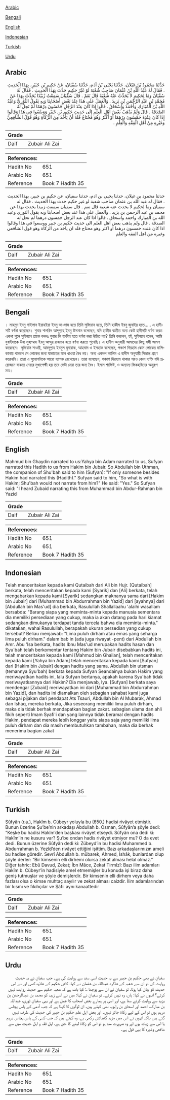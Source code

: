 [Arabic](#arabic)

[Bengali](#bengali)

[English](#english)

[Indonesian](#indonesian)

[Turkish](#turkish)

[Urdu](#urdu)

## Arabic


<div dir="rtl" lang="ar" style={{fontSize:'larger',backgroundColor:'#f8f9fa',padding:20}}>
حَدَّثَنَا مَحْمُودُ بْنُ غَيْلاَنَ، حَدَّثَنَا يَحْيَى بْنُ آدَمَ، حَدَّثَنَا سُفْيَانُ، عَنْ حَكِيمِ بْنِ جُبَيْرٍ، بِهَذَا الْحَدِيثِ ‏.‏ فَقَالَ لَهُ عَبْدُ اللَّهِ بْنُ عُثْمَانَ صَاحِبُ شُعْبَةَ لَوْ غَيْرُ حَكِيمٍ حَدَّثَ بِهَذَا الْحَدِيثِ ‏.‏ فَقَالَ لَهُ سُفْيَانُ وَمَا لِحَكِيمٍ لاَ يُحَدِّثُ عَنْهُ شُعْبَةُ قَالَ نَعَمْ ‏.‏ قَالَ سُفْيَانُ سَمِعْتُ زُبَيْدًا يُحَدِّثُ بِهَذَا عَنْ مُحَمَّدِ بْنِ عَبْدِ الرَّحْمَنِ بْنِ يَزِيدَ ‏.‏ وَالْعَمَلُ عَلَى هَذَا عِنْدَ بَعْضِ أَصْحَابِنَا وَبِهِ يَقُولُ الثَّوْرِيُّ وَعَبْدُ اللَّهِ بْنُ الْمُبَارَكِ وَأَحْمَدُ وَإِسْحَاقُ ‏.‏ قَالُوا إِذَا كَانَ عِنْدَ الرَّجُلِ خَمْسُونَ دِرْهَمًا لَمْ تَحِلَّ لَهُ الصَّدَقَةُ ‏.‏ قَالَ وَلَمْ يَذْهَبْ بَعْضُ أَهْلِ الْعِلْمِ إِلَى حَدِيثِ حَكِيمِ بْنِ جُبَيْرٍ وَوَسَّعُوا فِي هَذَا وَقَالُوا إِذَا كَانَ عِنْدَهُ خَمْسُونَ دِرْهَمًا أَوْ أَكْثَرُ وَهُوَ مُحْتَاجٌ فَلَهُ أَنْ يَأْخُذَ مِنَ الزَّكَاةِ وَهُوَ قَوْلُ الشَّافِعِيِّ وَغَيْرِهِ مِنْ أَهْلِ الْفِقْهِ وَالْعِلْمِ ‏.‏
</div>
<div style={{backgroundColor:'#f8f9fa',padding:20, marginBottom: 10}}><table> <thead> <tr> <th>Grade</th> <th></th> </tr> </thead> <tbody> <tr><td>Daif</td><td>Zubair Ali Zai</td></tr></tbody></table><table> <thead> <tr> <th>References:</th> <th></th> </tr> </thead> <tbody><tr><td>Hadith No</td><td>651</td></tr><tr><td>Arabic No</td><td>651</td></tr><tr><td>Reference</td><td>Book 7 Hadith 35</td></tr></tbody></table></div>


<div dir="rtl" lang="ar" style={{fontSize:'larger',backgroundColor:'#f8f9fa',padding:20}}>
حدثنا محمود بن غيلان، حدثنا يحيى بن ادم، حدثنا سفيان، عن حكيم بن جبير، بهذا الحديث . فقال له عبد الله بن عثمان صاحب شعبة لو غير حكيم حدث بهذا الحديث . فقال له سفيان وما لحكيم لا يحدث عنه شعبة قال نعم . قال سفيان سمعت زبيدا يحدث بهذا عن محمد بن عبد الرحمن بن يزيد . والعمل على هذا عند بعض اصحابنا وبه يقول الثوري وعبد الله بن المبارك واحمد واسحاق . قالوا اذا كان عند الرجل خمسون درهما لم تحل له الصدقة . قال ولم يذهب بعض اهل العلم الى حديث حكيم بن جبير ووسعوا في هذا وقالوا اذا كان عنده خمسون درهما او اكثر وهو محتاج فله ان ياخذ من الزكاة وهو قول الشافعي وغيره من اهل الفقه والعلم
</div>
<div style={{backgroundColor:'#f8f9fa',padding:20, marginBottom: 10}}><table> <thead> <tr> <th>Grade</th> <th></th> </tr> </thead> <tbody> <tr><td>Daif</td><td>Zubair Ali Zai</td></tr></tbody></table><table> <thead> <tr> <th>References:</th> <th></th> </tr> </thead> <tbody><tr><td>Hadith No</td><td>651</td></tr><tr><td>Arabic No</td><td>651</td></tr><tr><td>Reference</td><td>Book 7 Hadith 35</td></tr></tbody></table></div>

## Bengali


<div dir="ltr" lang="bn" style={{fontSize:'larger',backgroundColor:'#f8f9fa',padding:20}}>
। মাহমূদ ইবনু গাইলান ইয়াহইয়া ইবনু আ-দাম হতে তিনি সুফিয়ান হতে, তিনি হাকীম ইবনু জুবাইর হতে..... এ হাদীসটি বর্ণনা করেছেন। শুবার শাগরিদ আব্দুল্লাহ ইবনু উসমান বলেছেন, যদি হাকীম ব্যতীত অন্য কেউ হাদীসটি বর্ণনা করত একথা শুনে সুফিয়ান তাকে বললঃ শুবার কি হাকীম হতে বর্ণনা করা উচিত নয়? তিনি বললেন, হ্যাঁ, সুফিয়ান বলেন, আমি যুবাইদাকে উহা মুহাম্মাদ ইবনু আব্দুর রাহমান হতে বর্ণনা করতে শুনেছি। এ হাদীস অনুযায়ী আমাদের কিছু সঙ্গী আমল করেছেন। সুফিয়ান সাওরী, আবদুল্লাহ ইবনুল মুবারাক, আহমাদ ও ইসহাক বলেছেন, পঞ্চাশ দিরহাম কোন লোকের মালিকানায় থাকলে সে লোকের জন্য যাকাতের মাল খাওয়া বৈধ নয়। অন্য একদল আলিম এ হাদীস অনুযায়ী সিদ্ধান্ত গ্রহণ করেননি। তারা এ সুযোগটাকে আরো ব্যাপক রেখেছেন। তারা বলেছেন, পঞ্চাশ দিরহাম থাকার পরও কোন ব্যক্তি যদি প্রয়োজনে যাকাত নেয়ার মুখাপেক্ষী হয় তবে সেটা নেয়া তার জন্য বৈধ। ইমাম শাফিঈ, ও অন্যান্য ফিকহবিদের অনুরূপ মত।
</div>
<div style={{backgroundColor:'#f8f9fa',padding:20, marginBottom: 10}}><table> <thead> <tr> <th>Grade</th> <th></th> </tr> </thead> <tbody> <tr><td>Daif</td><td>Zubair Ali Zai</td></tr></tbody></table><table> <thead> <tr> <th>References:</th> <th></th> </tr> </thead> <tbody><tr><td>Hadith No</td><td>651</td></tr><tr><td>Arabic No</td><td>651</td></tr><tr><td>Reference</td><td>Book 7 Hadith 35</td></tr></tbody></table></div>

## English


<div dir="ltr" lang="en" style={{fontSize:'larger',backgroundColor:'#f8f9fa',padding:20}}>
Mahmud bin Ghaydin narrated to us:Yahya bin Adam narrated to us, Sufyan narrated this Hadith to us from Hakim bin Jubair. So Abdullah bin Uthman, the companion of Shu'bah said to him (Sufyan): "If only someone besides Hakim had narrated this (Hadith)." Sufyan said to him, "So what is with Hakim; Shu'bah would not narrate from him?" He said: "Yes." So Sufyan said: "I heard Zubaid narrating this from Muhammad bin Abdur-Rahman bin Yazid
</div>
<div style={{backgroundColor:'#f8f9fa',padding:20, marginBottom: 10}}><table> <thead> <tr> <th>Grade</th> <th></th> </tr> </thead> <tbody> <tr><td>Daif</td><td>Zubair Ali Zai</td></tr></tbody></table><table> <thead> <tr> <th>References:</th> <th></th> </tr> </thead> <tbody><tr><td>Hadith No</td><td>651</td></tr><tr><td>Arabic No</td><td>651</td></tr><tr><td>Reference</td><td>Book 7 Hadith 35</td></tr></tbody></table></div>

## Indonesian


<div dir="ltr" lang="id" style={{fontSize:'larger',backgroundColor:'#f8f9fa',padding:20}}>
Telah menceritakan kepada kami Qutaibah dari Ali bin Hujr. [Qutaibah] berkata, telah menceritakan kepada kami [Syarik] dan [Ali] berkata, telah mengabarkan kepada kami [Syarik] sedangkan maknanya sama dari [Hakim bin Jubair] dari [Muhammad bin Abdurrahman bin Yazid] dari [ayahnya] dari [Abdullah bin Mas'ud] dia berkata, Rasulullah Shallallaahu 'alaihi wasallam bersabda: "Barang siapa yang meminta-minta kepada manusia sementara dia memiliki persediaan yang cukup, maka ia akan datang pada hari kiamat sedangkan dimukanya terdapat tanda tercela bahwa dia meminta-minta." dikatakan, wahai Rasulullah, berapakah ukuran persedian yang cukup tersebut? Beliau menjawab: "Lima puluh dirham atau emas yang seharga lima puluh dirham." dalam bab in (ada juga riwayat -pent) dari Abdullah bin Amr. Abu 'Isa berkata, hadits Ibnu Mas'ud merupakan hadits hasan dan Syu'bah telah berkomentar tentang Hakim bin Jubair disebabkan hadits ini, telah menceritakan kepada kami [Mahmud bin Ghailan], telah menceritakan kepada kami [Yahya bin Adam] telah menceritakan kepada kami [Sufyan] dari [Hakim bin Jubair] dengan hadits yang sama. Abdullah bin utsman (temannya Syu'bah) berkata kepada Sufyan Seandainya bukan Hakim yang meriwayatkan hadits ini, lalu Sufyan bertanya, apakah karena Syu'bah tidak meriwayatkannya dari Hakim? Dia menjawab, Iya. [Sufyan] berkata saya mendengar [Zubaid] meriwayatkan ini dari [Muhammad bin Abdurrahman bin Yazid], dan hadits ini diamalkan oleh sebagian sahabat kami juga sebagai pijakan dari pendapat Ats Tsauri, Abdullah bin Al Mubarak, Ahmad dan Ishaq, mereka berkata, Jika seseorang memiliki lima puluh dirham, maka dia tidak berhak mendapatkan bagian zakat. sebagian ulama dan ahli fikih seperti Imam Syafi'i dan yang lainnya tidak beramal dengan hadits Hakim, pendapat mereka lebih longgar yaitu siapa saja yang memiliki lima puluh dirham dan dia masih membutuhkan tambahan, maka dia berhak menerima bagian zakat
</div>
<div style={{backgroundColor:'#f8f9fa',padding:20, marginBottom: 10}}><table> <thead> <tr> <th>Grade</th> <th></th> </tr> </thead> <tbody> <tr><td>Daif</td><td>Zubair Ali Zai</td></tr></tbody></table><table> <thead> <tr> <th>References:</th> <th></th> </tr> </thead> <tbody><tr><td>Hadith No</td><td>651</td></tr><tr><td>Arabic No</td><td>651</td></tr><tr><td>Reference</td><td>Book 7 Hadith 35</td></tr></tbody></table></div>

## Turkish


<div dir="ltr" lang="tr" style={{fontSize:'larger',backgroundColor:'#f8f9fa',padding:20}}>
Sûfyân (r.a.), Hakîm b. Cübeyr yoluyla bu (650.) hadisi rivâyet etmiştir. Bunun üzerine Şu’be’nin arkadaşı Abdullah b. Osman, Sûfyân’a şöyle dedi: “Keşke bu hadisi Hakîm’den başkası rivâyet etseydi. Sûfyân ona dedi ki: Hakîm’in ne kusuru var? Şu’be ondan hadis rivâyet etmiyor mu? O da evet dedi. Bunun üzerine Sûfyân dedi ki: Zübeyd’in bu hadisi Muhammed b. Abdurrahman b. Yezîd’den rivâyet ettiğini işittim. Bazı arkadaşlarımızın ameli bu hadise göredir. Sevrî Abdullah b. mübarek, Ahmed, İshâk, bunlardan olup şöyle derler: “Bir kimsenin elli dirhemi olursa zekat alması helal olmaz.” Diğer tahric: Ebû Davud, Zekat; İbn Mâce, Zekat Tirmîzî: Bazı ilim adamları Hakîm b. Cübeyr’in hadisiyle amel etmemişler bu konuda işi biraz daha geniş tutmuşlar ve şöyle demişlerdir. Bir kimsenin elli dirhem veya daha fazlası olsa o kimse muhtaç sayılır ve zekat alması caizdir. İlim adamlarından bir kısmı ve fıkıhçılar ve Şâfii aynı kanaattedir
</div>
<div style={{backgroundColor:'#f8f9fa',padding:20, marginBottom: 10}}><table> <thead> <tr> <th>Grade</th> <th></th> </tr> </thead> <tbody> <tr><td>Daif</td><td>Zubair Ali Zai</td></tr></tbody></table><table> <thead> <tr> <th>References:</th> <th></th> </tr> </thead> <tbody><tr><td>Hadith No</td><td>651</td></tr><tr><td>Arabic No</td><td>651</td></tr><tr><td>Reference</td><td>Book 7 Hadith 35</td></tr></tbody></table></div>

## Urdu


<div dir="rtl" lang="ur" style={{fontSize:'larger',backgroundColor:'#f8f9fa',padding:20}}>
سفیان نے بھی حکیم بن جبیر سے یہ حدیث اسی سند سے روایت کی ہے۔ جب سفیان نے یہ حدیث روایت کی تو ان سے شعبہ کے شاگرد عبداللہ بن عثمان نے کہا: کاش حکیم کے علاوہ کسی اور نے اس حدیث کو بیان کیا ہوتا، تو سفیان نے ان سے پوچھا ـ: کیا بات ہے کہ شعبہ حکیم سے حدیث روایت نہیں کرتے؟ انہوں نے کہا: ہاں، وہ نہیں کرتے۔ تو سفیان نے کہا: میں نے اسے زبید کو محمد بن عبدالرحمٰن بن یزید سے روایت کرتے سنا ہے، اور اسی پر ہمارے بعض اصحاب کا عمل ہے اور یہی سفیان ثوری، عبداللہ بن مبارک، احمد اور اسحاق بن راہویہ بھی کہتے ہیں، ان لوگوں کا کہنا ہے کہ جب آدمی کے پاس پچاس درہم ہوں تو اس کے لیے زکاۃ جائز نہیں۔ اور بعض اہل علم حکیم بن جبیر کی حدیث کی طرف نہیں گئے ہیں بلکہ انہوں نے اس میں مزید گنجائش رکھی ہے، وہ کہتے ہیں کہ جب کسی کے پاس پچاس درہم یا اس سے زیادہ ہوں اور وہ ضرورت مند ہو تو اس کو زکاۃ لینے کا حق ہے، اہل فقہ و اہل حدیث میں سے شافعی وغیرہ کا یہی قول ہے۔
</div>
<div style={{backgroundColor:'#f8f9fa',padding:20, marginBottom: 10}}><table> <thead> <tr> <th>Grade</th> <th></th> </tr> </thead> <tbody> <tr><td>Daif</td><td>Zubair Ali Zai</td></tr></tbody></table><table> <thead> <tr> <th>References:</th> <th></th> </tr> </thead> <tbody><tr><td>Hadith No</td><td>651</td></tr><tr><td>Arabic No</td><td>651</td></tr><tr><td>Reference</td><td>Book 7 Hadith 35</td></tr></tbody></table></div>